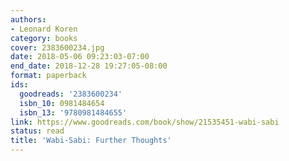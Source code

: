 ```yaml
---
authors:
- Leonard Koren
category: books
cover: 2383600234.jpg
date: 2018-05-06 09:23:03-07:00
end_date: 2018-12-28 19:27:05-08:00
format: paperback
ids:
  goodreads: '2383600234'
  isbn_10: 0981484654
  isbn_13: '9780981484655'
link: https://www.goodreads.com/book/show/21535451-wabi-sabi
status: read
title: 'Wabi-Sabi: Further Thoughts'
---
```

